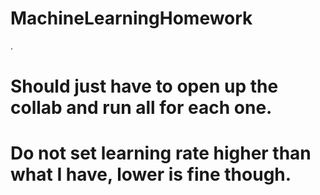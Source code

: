 # MachineLearningHomework
.

# Should just have to open up the collab and run all for each one.
# Do not set learning rate higher than what I have, lower is fine though.
